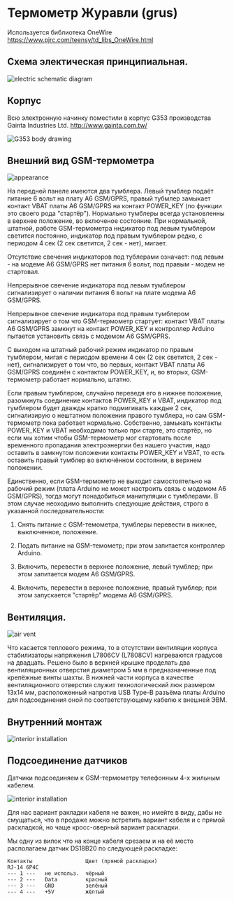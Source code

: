 # Термометр Журавли (grus)

Используется библиотека OneWire 
https://www.pjrc.com/teensy/td_libs_OneWire.html

## Схема электическая принципиальная.

![electric schematic diagram](images/scheme1.jpg)

## Корпус
Всю электронную начинку поместили в корпус G353 производства Gainta Industries Ltd. http://www.gainta.com.tw/ 

![G353 body drawing](images/G353.jpg)

## Внешний вид GSM-термометра

![appearance](images/grus1.jpg)

На передней панеле имеются два тумблера. Левый тумблер подаёт питание 6 вольт на плату A6 GSM/GPRS, правый тубмлер замыкает контакт VBAT платы A6 GSM/GPRS на контакт POWER_KEY (по функции это своего рода "стартёр"). Нормально тумблеры всегда установленны в верхнее положение, во включеное состояние. При нормальной, штатной, работе GSM-термометра нндикатор под левым тумблером светится постоянно, индикатор под правым тумблером редко, с периодом 4 сек (2 сек светится, 2 сек - нет), мигает.

Отсутствие свечения индикаторов под тублерами означает: под левым - на модеме A6 GSM/GPRS нет питания 6 вольт, под правым - модем не стартовал.

Непрерывное свечение индикатора под левым тумблером сигнализирует о наличии питания 6 вольт на плате модема A6 GSM/GPRS. 

Непрерывное свечение индикатора под правым тумблером сигнализирует о том что GSM-термометр стартует: контакт VBAT платы A6 GSM/GPRS замкнут на контакт POWER_KEY и контроллер Arduino пытается установить связь с модемом A6 GSM/GPRS.

С выходом на штатный рабочий режим индикатор по правым тумблером, мигая с периодом времени 4 сек (2 сек светится, 2 сек - нет), сигнализирует о том что, во первых, контакт VBAT платы A6 GSM/GPRS соединён с контактом POWER_KEY, и, во вторых, GSM-термометр работает нормально, штатно.

Если правым тумблером, случайно переведя его в нижнее положение, разомкнуть соединение контактов POWER_KEY и VBAT, индикатор под тумблером будет дважды кратко подмигивать каждые 2 сек, сигнализирую о нештатном положении правого тумблера, но сам GSM-термометр пока работает нормально. Собственно, замыкать контакты POWER_KEY и VBAT необходимо только при старте, это стартёр, но если мы хотим чтобы GSM-термометр мог стартовать после временного пропадания электроэнергии без нашего участия, надо оставить в замкнутом положении контакты POWER_KEY и VBAT, то есть оставить правый тумблер во включённом состоянии, в верхнем положении.

Единственно, если GSM-термометр не выходит самостоятельно на рабочий режим (плата Arduino не может настроить связь с модемом A6 GSM/GPRS), тогда могут понадобиться манипуляции с тумблерами. В этом случае неоходимо выполнить следующие действия, строго в указанной последовательности:

1. Снять питание с GSM-темометра, тумблеры перевести в нижнее, выключенное, положение.

2. Подать питание на GSM-темометр; при этом запитается контроллер Arduino.

3. Включить, перевести в верхнее положение, левый тумблер; при этом запитается модем A6 GSM/GPRS.

4. Включить, перевести в верхнее положение, правый тумблер; при этом запускается  "стартёр" модема A6 GSM/GPRS.

## Вентиляция.

![air vent](images/grus2.jpg)

Что касается теплового режима, то в отсутствии вентиляции корпуса стабилизаторы напряжения L7806CV (L7808CV) нагреваются градусов на двадцать. Решено было  в верхней крышке проделать два вентиляционных отверстия диаметром 5 мм в предназначенные под крепёжные винты шахты. В нижней части корпуса в качестве вентиляционного отверстия служит технологический люк размером 13х14 мм, расположенный напротив USB Type-B разъёма платы Arduino для подсоединения оной по соответствующему кабелю к внешней ЭВМ.

## Внутренний монтаж

![interior installation](images/grus3.jpg)

## Подсоединение датчиков

Датчики подсоединяем к GSM-термометру телефонным 4-х жильным кабелем. 

![interior installation](images/rj14.jpg)

Для нас вариант ракладки кабеля не важен, но имейте в виду, дабы не смущаться, что в продаже можно встретить вариант кабеля и с прямой раскладкой, но чаще кросс-оверный вариант раскладки. 

Мы одну из вилок что на конце кабеля срезаем и на её место располагаем датчик DS18B20 по следующей раскладке:
```
Контакты                 Цвет (прямой раскладки)
RJ-14 6P4C               
--- 1 ---   не использ.  чёрный 
--- 2 ---   Data         красный 
--- 3 ---   GND          зелёный
--- 4 ---   +5V          жёлтый
```

 



